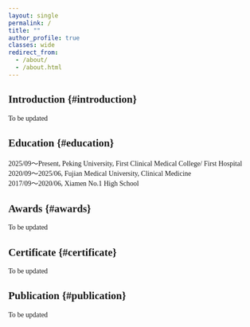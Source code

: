 ```yaml
---
layout: single
permalink: /
title: ""
author_profile: true
classes: wide
redirect_from:
  - /about/
  - /about.html
---
```



## Introduction {#introduction}
To be updated🥲<br>

## Education {#education}
2025/09～Present, Peking University, First Clinical Medical College/ First Hospital<br>
2020/09～2025/06, Fujian Medical University, Clinical Medicine<br>
2017/09～2020/06, Xiamen No.1 High School

## Awards {#awards}
To be updated🥲<br>

## Certificate {#certificate}
To be updated🥲<br>

## Publication {#publication}
To be updated🥲<br>


<style>
  h2, h3 { scroll-margin-top: 90px; }  /* 锚点下移，避免被固定导航挡住 */
</style>		

<style>
/* 只改作者侧栏头像为矩形 */
.author__avatar img { border-radius: 0 !important; }
/* 如需控制侧栏头像尺寸，可加一条，例如固定 160px 宽 */
.author__avatar img { width: 160px; height: auto; }
/* 侧栏本来就是“头像在上、信息在下”的上下排布，无需额外设置 */
</style>

<style>
  /* 全页字体：正文、导航、标题、侧栏统一 Times New Roman */
  html, body, .site-title, .site-nav, .page__title,
  .page__content, .author__content, .author__urls-wrapper,
  h1, h2, h3, h4, h5, h6 {
    font-family: "Times New Roman", Times, serif !important;
    letter-spacing: normal;
  }

  /* 去掉小标题自带的底部边线（Minimal Mistakes 默认给 h2/h3 加线） */
  .page__content h2, .page__content h3 {
    border-bottom: 0 !important;
  }

  /* 你的锚点偏移保留（避免被固定导航遮住） */
  h2, h3 { scroll-margin-top: 90px; }
</style>
